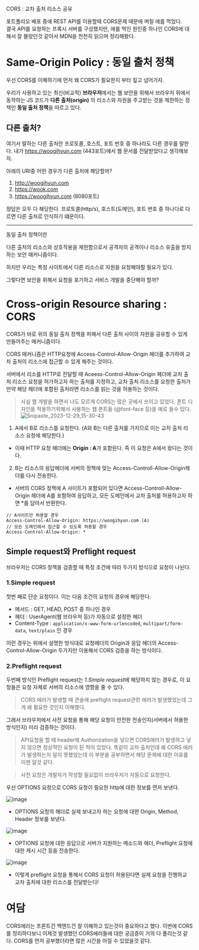 CORS : 교차 출처 리소스 공유

포트폴리오 배포 중에 REST API를 이용할때 CORS문제 때문에 며칠 애를 먹었다.<br/>
결국 API를 요청하는 프록시 서버를 구성했지만, 애를 먹인 원인중 하나인 CORS에 대해서 잘 몰랐던것 같아서 MDN을 천천히 읽으며 정리해봤다.

# Same-Origin Policy : 동일 출처 정책

우선 CORS를 이해하기에 먼저 왜 CORS가 필요한지 부터 짚고 넘어가자.

우리가 사용하고 있는 최신(비교적) **브라우저**에서는 웹 보안을 위해서 브라우저 위에서 동작하는 JS 코드가 **다른 출처(origin)** 의 리소스와 자원을 주고받는 것을 제한하는 정책인 **동일 출처 정책**을 따르고 있다.

## 다른 출처?

여기서 말하는 다른 출처란 프로토콜, 호스트, 포트 번호 중 하나라도 다른 경우를 말한다.
내가 https://woogihyun.com (443포트)에서 웹 문서를 전달받았다고 생각해보자.

아래의 URI중 어떤 경우가 다른 출처에 해당할까?

1. http://woogihyun.com
2. https://wook.com
3. https://woogihyun.com (8080포트)

정답은 모두 다 해당한다. 프로토콜(http/s), 호스트(도메인), 포트 번호 중 하나다로 다르면 다른 출처로 인식하기 떄문이다.

---

동일 출처 정책이란

다른 출처의 리소스와 상호작용을 제한함으로서 공격자의 공격이나 리소스 유출을 방지하는 보안 매커니즘이다.

하지만 우리는 특정 사이트에서 다른 리소스로 자원을 요청해야할 필요가 있다.

그렇다면 보안을 위해서 요청을 포기하고 서비스 개발을 중단해야 할까?

# Cross-origin Resource sharing : CORS

CORS가 바로 위의 동일 출처 정책을 피해서 다른 출처 사이의 자원을 공유할 수 있게 만들어주는 매커니즘이다.

CORS 매커니즘은 HTTP요청에 Access-Control-Allow-Origin 헤더를 추가하여 교차 출처의 리소스에 접근할 수 있게 해주는 것이다.

서버에서 리소를 HTTP로 전달할 때 Aceess-Control-Allow-Origin 헤더에 교차 출처 리소스 요청을 허가하고자 하는 출처를 지정하고, 교차 출처 리소스를 요청한 출처가 만약 해당 헤더에 포함된 출처라면 리소스를 읽는 것을 허용하는 것이다.

> 사실 웹 개발을 하면서 나도 모르게 CORS는 많은 곳에서 쓰이고 있었다.
> 폰트 디자인을 적용하기위해서 사용하는 웹 폰트들 (@font-face 등)을 예로 들수 있다.
> ![Snipaste_2023-12-29_15-30-43](https://github.com/dnrgus1127/TIL/assets/65962363/5c06c02b-14ab-4509-ad2a-7b223f10b498)

1. A에서 B로 리소스를 요청한다. (A와 B는 다른 출처를 가지므로 이는 교차 출처 리소스 요청에 해당한다.)

- 이때 HTTP 요청 헤더에는 **Origin : A**가 포함된다. 즉 이 요청은 A에서 왔다는 것이다.

2. B는 리소스의 응답헤더에 서버의 정책에 맞는 Access-Controll-Allow-Origin헤더를 다시 전송한다.

- 서버의 CORS 정책에 A 사이트가 포함되어 있다면 Access-Controll-Allow-Origin 헤더에 A를 포함하여 응답하고, 모든 도메인에서 교차 출처를 허용하고자 하면 \*를 담아서 반환한다.

```http
// A사이트만 허용할 경우
Access-Control-Allow-Origin: https://woogihyun.com (A)
// 모든 도메인에서 접근할 수 있도록 허용할 경우
Access-Control-Allow-Origin: *
```

## Simple request와 Preflight request

브라우저는 CORS 정책을 검증할 때 특정 조건에 따라 두가지 방식으로 요청이 나뉜다.

### 1.Simple request

첫번 째로 단순 요청이다. 이는 다음 조건의 요청의 경우에 해당한다.

- 메서드 : GET, HEAD, POST 중 하나인 경우
- 헤더 : UserAgent(웹 브라우저 등)가 자동으로 설정한 헤더
- Content-Type : `application/x-www-form-urlencoded`, `multipart/form-data`, `text/plain` 인 경우

이런 경우는 위에서 설명한 방식대로 요청헤더의 Origin과 응답 헤더의 Access-Control-Allow-Origin 두가지만 이용해서 CORS 검증을 하는 방식이다.

### 2.Preflight request

두번째 방식인 Preflight request는 *1.Simple request*에 해당하지 않는 경우로, 이 요청들은 요청 자체로 서버의 리소스에 영향을 줄 수 있다.

> CORS 에러가 발생할 때 콘솔에 preflight request관련 에러가 발생했었는데 그게 왜 필요한 것인지 이해했다.

그래서 브라우저에서 사전 요청을 통해 해당 요청이 안전한 전송인지(서버에서 허용한 방식인지) 미리 검증하는 것이다.

> API요청을 할 때 header에 Authorization을 넣으면 CORS에러가 발생하고 넣지 않으면 정상적인 요청이 된 적이 있었다. 똑같이 교차 출처인데 왜 CORS 에러가 발생하는지 알지 못했었는데 이 부분을 공부하면서 해당 문제에 대한 이유를 이젠 알것 같다.

> 사전 요청은 개발자가 작성할 필요없이 브라우저가 자동으로 요청한다.

우선 OPTIONS 요청으로 CORS 요청이 필요한 http에 대한 정보를 먼저 보낸다.

![image](https://github.com/dnrgus1127/TIL/assets/65962363/510da7eb-39ac-4a58-8813-414e937f8f4f)

- OPTIONS 요청의 헤더로 실제 보내고자 하는 요청에 대한 Origin, Method, Header 정보를 보낸다.

![image](https://github.com/dnrgus1127/TIL/assets/65962363/74a03987-4d41-4c47-a868-6393e7840cdd)

- OPTIONS 요청에 대한 응답으로 서버가 지원하는 메소드와 헤더, Preflight 요청에 대한 캐시 시간 등을 전송한다.

![image](https://github.com/dnrgus1127/TIL/assets/65962363/d1edbb1f-267b-4a27-852c-cea1c403486e)

- 이렇게 preflight 요청을 통해서 CORS 요청이 허용된다면 실제 요청을 진행하교 교차 출처에 대한 리소스를 전달받는다!

# 여담

CORS에러는 프론트건 백엔드건 잘 이해하고 있는것이 중요하다고 했다. 이번에 CORS를 정리하다보니 이제것 발생했던 CORS에러들에 대한 궁금증이 거의 다 풀리는것 같다. CORS를 먼저 공부했더라면 많은 시간을 아낄 수 있었을것 같다.
